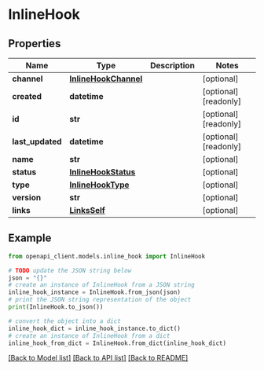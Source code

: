 # InlineHook


## Properties

Name | Type | Description | Notes
------------ | ------------- | ------------- | -------------
**channel** | [**InlineHookChannel**](InlineHookChannel.md) |  | [optional] 
**created** | **datetime** |  | [optional] [readonly] 
**id** | **str** |  | [optional] [readonly] 
**last_updated** | **datetime** |  | [optional] [readonly] 
**name** | **str** |  | [optional] 
**status** | [**InlineHookStatus**](InlineHookStatus.md) |  | [optional] 
**type** | [**InlineHookType**](InlineHookType.md) |  | [optional] 
**version** | **str** |  | [optional] 
**links** | [**LinksSelf**](LinksSelf.md) |  | [optional] 

## Example

```python
from openapi_client.models.inline_hook import InlineHook

# TODO update the JSON string below
json = "{}"
# create an instance of InlineHook from a JSON string
inline_hook_instance = InlineHook.from_json(json)
# print the JSON string representation of the object
print(InlineHook.to_json())

# convert the object into a dict
inline_hook_dict = inline_hook_instance.to_dict()
# create an instance of InlineHook from a dict
inline_hook_from_dict = InlineHook.from_dict(inline_hook_dict)
```
[[Back to Model list]](../README.md#documentation-for-models) [[Back to API list]](../README.md#documentation-for-api-endpoints) [[Back to README]](../README.md)


